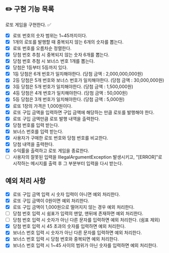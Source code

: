 ## ✏️ 구현 기능 목록

로또 게임을 구현한다. ✅

- [x] 로또 번호의 숫자 범위는 1~45까지이다.
- [x] 1개의 로또를 발행할 때 중복되지 않는 6개의 숫자를 뽑는다.
- [x] 로또 번호를 오름차순 정렬한다.
- [x] 당첨 번호 추첨 시 중복되지 않는 숫자 6개를 뽑는다.
- [x] 당첨 번호 추첨 시 보너스 번호 1개를 뽑는다.
- [x] 당첨은 1등부터 5등까지 있다.
- [x] 1등 당첨은 6개 번호가 일치해야한다. (당첨 금액 : 2,000,000,000원)
- [x] 2등 당첨은 5개 번호와 보너스 번호가 일치해야한다. (당첨 금액 : 30,000,000원)
- [x] 3등 당첨은 5개 번호가 일치해야한다. (당첨 금액 : 1,500,000원)
- [x] 4등 당첨은 4개 번호가 일치해야한다. (당첨 금액 : 50,000원)
- [x] 5등 당첨은 3개 번호가 일치해야한다. (당첨 금액 : 5,000원)
- [x] 로또 1장의 가격은 1,000원이다.
- [x] 로또 구입 금액을 입력하면 구입 금액에 해당하는 만큼 로또를 발행해야 한다.
- [x] 로또 구입 금액만큼 로또 발행 내역을 출력한다.
- [x] 당첨 번호를 입력 받는다.
- [x] 보너스 번호를 입력 받는다.
- [x] 사용자가 구매한 로또 번호와 당첨 번호를 비교한다.
- [x] 당첨 내역을 출력한다.
- [x] 수익률을 출력하고 로또 게임을 종료한다.
- [ ] 사용자의 잘못된 입력을 IllegalArgumentException 발생시키고, "[ERROR]"로 시작하는 메시지를 출력 후 그 부분부터 입력을 다시 받는다.

## 예외 처리 사항
- [x] 로또 구입 금액 입력 시 숫자 입력이 아니면 예외 처리한다.
- [x] 로또 구입 금액이 0원이면 예외 처리한다.
- [x] 로또 구입 금액이 1,000원으로 떨어지지 않는 경우 예외 처리한다.
- [ ] 당첨 번호 입력 시 쉼표가 입력의 맨앞, 맨뒤에 존재하면 예외 처리한다.
- [ ] 당첨 번호 입력 시 숫자가 아닌 다른 문자를 입력하면 예외 처리한다. (쉼표 제외)
- [x] 당첨 번호 입력 시 45 초과의 숫자를 입력하면 예외 처리한다.
- [x] 보너스 번호 입력 시 숫자가 아닌 다른 문자를 입력하면 예외 처리한다.
- [x] 보너스 번호 입력 시 당첨 번호와 중복되면 예외 처리한다.
- [x] 보너스 번호 입력 시 1~45 사이의 범위가 아닌 숫자를 입력하면 예외 처리한다.
